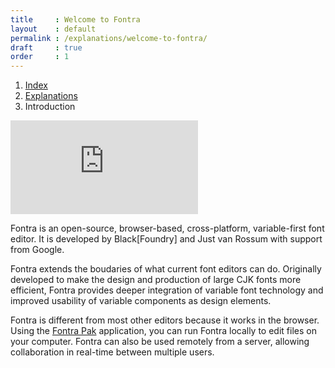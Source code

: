 ```yaml
---
title     : Welcome to Fontra
layout    : default
permalink : /explanations/welcome-to-fontra/
draft     : true
order     : 1
---
```


<nav aria-label="breadcrumb">
  <ol class="breadcrumb small">
    <li class="breadcrumb-item"><a href="{{ site.url }}">Index</a></li>
    <li class="breadcrumb-item"><a href="../../explanations">Explanations</a></li>
    <li class="breadcrumb-item active" aria-current="page">Introduction</li>
  </ol>
</nav>

<div class="__video-responsive">
<iframe title="vimeo-player" src="https://player.vimeo.com/video/827522961?h=3b3c478228" frameborder="0" allowfullscreen=""></iframe>
</div>

Fontra is an open-source, browser-based, cross-platform, variable-first font editor. It is developed by Black[Foundry] and Just van Rossum with support from Google.

Fontra extends the boudaries of what current font editors can do. Originally developed to make the design and production of large <abr title="fonts with a large range of Chinese / Japanese / Korean characters">CJK fonts</abr> more efficient, Fontra provides deeper integration of variable font technology and improved usability of variable components as design elements.

Fontra is different from most other editors because it works in the browser. Using the [Fontra Pak](#) application, you can run Fontra locally to edit files on your computer. Fontra can also be used remotely from a server, allowing collaboration in real-time between multiple users.
